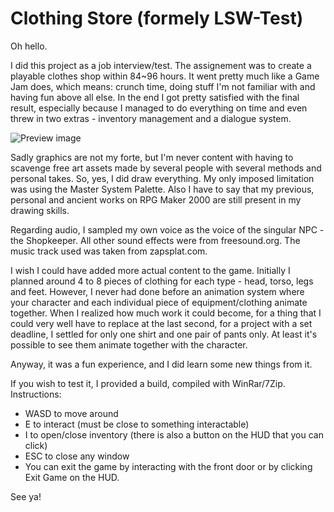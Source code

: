 # Clothing Store (formely LSW-Test)
Oh hello.

I did this project as a job interview/test. The assignement was to create a playable clothes shop within 84~96 hours. It went pretty much like a Game Jam does, which means: crunch time, doing stuff I'm not familiar with and having fun above all else. In the end I got pretty satisfied with the final result, especially because I managed to do everything on time and even threw in two extras - inventory management and a dialogue system.

![Preview image](https://img.itch.zone/aW1hZ2UvMTg5MjE4OS8xMTEyMTgyMC5wbmc=/original/XQ%2BFkn.png)

Sadly graphics are not my forte, but I'm never content with having to scavenge free art assets made by several people with several methods and personal takes. So, yes, I did draw everything. My only imposed limitation was using the Master System Palette.
Also I have to say that my previous, personal and ancient works on RPG Maker 2000 are still present in my drawing skills.

Regarding audio, I sampled my own voice as the voice of the singular NPC - the Shopkeeper. All other sound effects were from freesound.org. The music track used was taken from zapsplat.com.

I wish I could have added more actual content to the game. Initially I planned around 4 to 8 pieces of clothing for each type - head, torso, legs and feet. However, I never had done before an animation system where your character and each individual piece of equipment/clothing animate together.
When I realized how much work it could become, for a thing that I could very well have to replace at the last second, for a project with a set deadline, I settled for only one shirt and one pair of pants only. At least it's possible to see them animate together with the character.

Anyway, it was a fun experience, and I did learn some new things from it.

If you wish to test it, I provided a build, compiled with WinRar/7Zip. Instructions:
* WASD to move around
* E to interact (must be close to something interactable)
* I to open/close inventory (there is also a button on the HUD that you can click)
* ESC to close any window
* You can exit the game by interacting with the front door or by clicking Exit Game on the HUD.

See ya!
